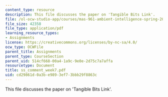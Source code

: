```yaml
---
content_type: resource
description: This file discusses the paper on 'Tangible Bits Link'.
file: /ol-ocw-studio-app/courses/mas-961-ambient-intelligence-spring-2005/cd29861d0a3be9893ef73bbb29f8863c_ss_comment_week7.pdf
file_size: 42358
file_type: application/pdf
learning_resource_types:
- Assignments
license: https://creativecommons.org/licenses/by-nc-sa/4.0/
ocw_type: OCWFile
parent_title: Assignments
parent_type: CourseSection
parent_uid: 514cf668-00a4-1a9c-9e0e-2d75c7a7affa
resourcetype: Document
title: ss_comment_week7.pdf
uid: cd29861d-0a3b-e989-3ef7-3bbb29f8863c
---
```

This file discusses the paper on 'Tangible Bits Link'.
